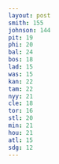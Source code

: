 ```yaml
---
layout: post
smith: 155
johnson: 144
pit: 19
phi: 20
bal: 24
bos: 18
lad: 15
was: 15
kan: 22
tam: 22
nyy: 21
cle: 18
tor: 16
stl: 20
min: 21
hou: 21
atl: 15
sdg: 12
---
```

